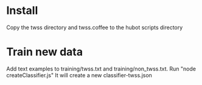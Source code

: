 Install
=======
Copy the twss directory and twss.coffee to the hubot scripts directory

Train new data
==============
Add text examples to training/twss.txt and training/non_twss.txt.
Run "node createClassifier.js"
It will create a new classifier-twss.json